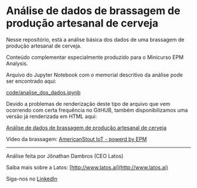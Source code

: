 # Análise de dados de brassagem de produção artesanal de cerveja

Nesse repositório, está a análise básica dos dados de uma brassagem de produção
artesanal de cerveja.

Conteúdo complementar especialmente produzido para o Minicurso EPM Analysis.

Arquivo do Jupyter Notebook com o memorial descritivo da análise pode ser encontrado aqui:


[code/analise_dos_dados.ipynb](https://github.com/elipsesoftware/epmanalysisminicourse/blob/master/extras/analise_brassagem/code/analise_dos_dados.ipynb)

Devido a problemas de renderização deste tipo de arquivo que vem ocorrendo com certa frequência no GitHUB, também disponibilizamos uma versão já renderizada em HTML aqui:

[Análise de dados de brassagem de produção artesanal de cerveja](http://epmtr.elipse.com.br/repoepmwebapi/analise_dos_dados.html)

Vídeo da brassagem: [AmericanStout IoT - powerd by EPM](https://youtu.be/1FJFZEUYmBs)

---

Análise feita por Jônathan Dambros (CEO Latos)

Saiba mais sobre a Latos: [http://www.latos.ai](http://www.latos.ai)

Siga-nos no [LinkedIn](https://www.linkedin.com/company/latosai/)
